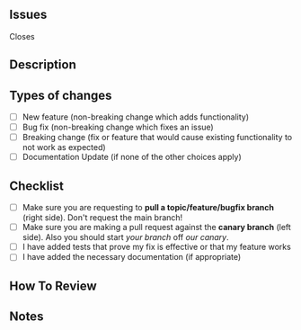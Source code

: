 <!-- Please provide a general summary of your changes in the Title above :) -->

## Issues

<!-- Close the issue this pr is linked to by typing `space + #` and the number of your issue, pr must link to an issue-->

Closes <!-- type # and select -->

## Description

<!-- Why are you making this change? What changes did you make? Describe your changes in detail -->

## Types of changes

<!-- Put an `x` in the boxes that apply -->

- [ ] New feature (non-breaking change which adds functionality)
- [ ] Bug fix (non-breaking change which fixes an issue)
- [ ] Breaking change (fix or feature that would cause existing functionality to not work as expected)
- [ ] Documentation Update (if none of the other choices apply)

## Checklist

<!-- Put an `x` in the boxes that apply -->

- [ ] Make sure you are requesting to **pull a topic/feature/bugfix branch** (right side). Don't request the main branch!
- [ ] Make sure you are making a pull request against the **canary branch** (left side). Also you should start _your branch_ off _our canary_.
- [ ] I have added tests that prove my fix is effective or that my feature works
- [ ] I have added the necessary documentation (if appropriate)

## How To Review

<!-- What (rough) order should the reviewer view your files? -->

## Notes

<!-- Is there anything else we need to know? Did you do any testing? Are there any risks to this pr? -->
